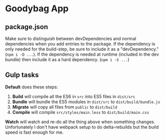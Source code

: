 Goodybag App
============

package.json
------------

Make sure to distinguish between devDependencies and normal dependencies when
you add entries to the package. If the dependency is only needed for the
build-step, be sure to include it as a "devDependency." (`npm i -D ...`). If
the dependency is needed at runtime (included in the dev bundle) then include
it as a hard dependency. (`npm i -S ...`)

Gulp tasks
----------

**Default** does these steps:

1. **Build** will compile all the ES6 in `src` into ES5 files in `dist/src`
2. **Bundle** will bundle the ES5 modules in `dist/src` to
   `dist/build/bundle.js`
3. **Migrate** will copy all files from `public` to `dist/build`
4. **Compile** will compile `src/styles/main.less` to `dist/build/main.css`

**Watch** will watch and re-do all the thing above when something changes.
Unfortunately I don't have webpack setup to do delta-rebuilds but the build
speed is fast enough for me.
